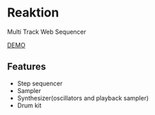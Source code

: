 # Reaktion

Multi Track Web Sequencer

[DEMO](https://nishaya.github.io/reaktion/)

## Features

- Step sequencer
- Sampler
- Synthesizer(oscillators and playback sampler)
- Drum kit
